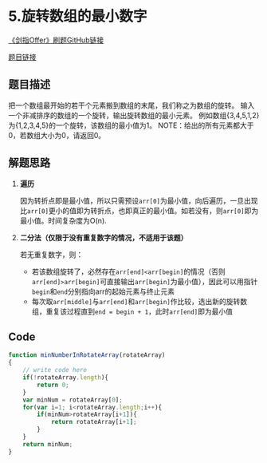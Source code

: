 # 5.旋转数组的最小数字

[《剑指Offer》刷题GitHub链接](https://github.com/zhning12/Coding-Interviews)

[题目链接](https://www.nowcoder.com/practice/9f3231a991af4f55b95579b44b7a01ba?tpId=13&tqId=11159&rp=1&ru=/ta/coding-interviews&qru=/ta/coding-interviews/question-ranking)

## 题目描述
把一个数组最开始的若干个元素搬到数组的末尾，我们称之为数组的旋转。 输入一个非减排序的数组的一个旋转，输出旋转数组的最小元素。 例如数组{3,4,5,1,2}为{1,2,3,4,5}的一个旋转，该数组的最小值为1。 NOTE：给出的所有元素都大于0，若数组大小为0，请返回0。

## 解题思路
1. **遍历**

   因为转折点即是最小值，所以只需预设`arr[0]`为最小值，向后遍历，一旦出现比`arr[0]`更小的值即为转折点，也即真正的最小值。如若没有，则`arr[0]`即为最小值。时间复杂度为O(n).
2. **二分法（仅限于没有重复数字的情况，不适用于该题）**

    若无重复数字，则：
    - 若该数组旋转了，必然存在`arr[end]<arr[begin]`的情况（否则`arr[end]>arr[begin]`可直接输出`arr[begin]`为最小值），因此可以用指针`begin`和`end`分别指向arr的起始元素与终止元素
    - 每次取`arr[middle]`与`arr[end]`和`arr[begin]`作比较，选出新的旋转数组，重复该过程直到`end = begin + 1`，此时`arr[end]`即为最小值
  
## Code
```javascript
function minNumberInRotateArray(rotateArray)
{
    // write code here
    if(!rotateArray.length){
        return 0;
    }
    var minNum = rotateArray[0];
    for(var i=1; i<rotateArray.length;i++){
        if(minNum>rotateArray[i+1]){
            return rotateArray[i+1];
        }
    }
    return minNum;
}
```
